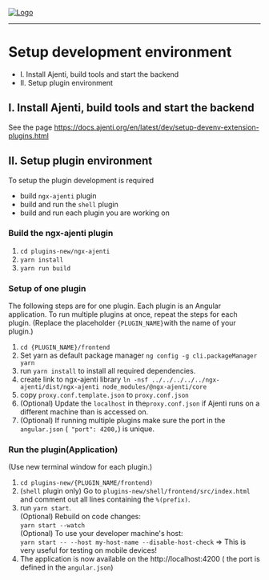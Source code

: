 [![Logo](../docs/img/Logo.png)](https://ajenti.org/)

----

# Setup development environment

- I. Install Ajenti, build tools and start the backend
- II. Setup plugin environment

## I. Install Ajenti, build tools and start the backend

See the page
https://docs.ajenti.org/en/latest/dev/setup-devenv-extension-plugins.html

## II. Setup plugin environment

To setup the plugin development is required

- build `ngx-ajenti` plugin
- build and run the `shell` plugin
- build and run each plugin you are working on

### Build the ngx-ajenti plugin

1. `cd plugins-new/ngx-ajenti`
2. `yarn install`
3. `yarn run build`

### Setup of one plugin

The following steps are for one plugin. Each plugin is an Angular application. To run multiple plugins at once, repeat the steps for each plugin.
(Replace the placeholder `{PLUGIN_NAME}`with the name of your plugin.)

1. `cd {PLUGIN_NAME}/frontend`
2. Set yarn as default package manager
   `ng config -g cli.packageManager yarn`
3. run `yarn install` to install all required dependencies.
4. create link to ngx-ajenti library `ln -nsf ../../../../../ngx-ajenti/dist/ngx-ajenti node_modules/@ngx-ajenti/core`
5. copy `proxy.conf.template.json` to `proxy.conf.json`
6. (Optional) Update the `localhost` in the`proxy.conf.json` if Ajenti runs on a different machine than is accessed on.
7. (Optional) If running multiple plugins make sure the port in the `angular.json` (` "port": 4200,`) is unique.

### Run the plugin(Application)

(Use new terminal window for each plugin.)

1. `cd plugins-new/{PLUGIN_NAME/frontend)`
2. (`shell` plugin only) Go to `plugins-new/shell/frontend/src/index.html` and comment out all lines containing the `%(prefix)`.
3. run `yarn start`.  
   (Optional) Rebuild on code changes:   
   `yarn start --watch`  
   (Optional) To use your developer machine's host:   
   `yarn start -- --host my-host-name --disable-host-check` => This is very useful for testing on mobile devices!
4. The application is now available on the http://localhost:4200 ( the port is defined in the `angular.json`)
